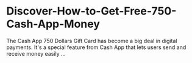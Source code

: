 # Discover-How-to-Get-Free-750-Cash-App-Money
The Cash App 750 Dollars Gift Card has become a big deal in digital payments. It's a special feature from Cash App that lets users send and receive money easily ...
